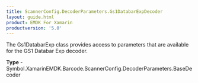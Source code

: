 ```yaml
---
title: ScannerConfig.DecoderParameters.Gs1DatabarExpDecoder
layout: guide.html 
product: EMDK For Xamarin 
productversion: '5.0' 
---
```

The Gs1DatabarExp class provides access to parameters that are available for the GS1 Databar Exp decoder.

**Type** - Symbol.XamarinEMDK.Barcode.ScannerConfig.DecoderParameters.BaseDecoder




